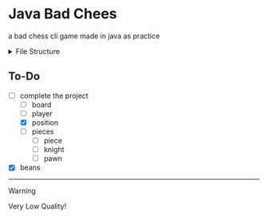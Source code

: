 # Java Bad Chees
a bad chess cli game made in java as practice

<details>

<summary>File Structure</summary>

```mermaid
graph TD;
    main-->board;
    main-->player;
    main-->position;
    main-->piece;
    piece-->knight;
    piece-->pawn;
```

</details>

## To-Do

- [ ] complete the project
    - [ ] board
    - [ ] player
    - [x] position
    - [ ] pieces
        - [ ] piece 
        - [ ] knight
        - [ ] pawn
- [x] beans
___

> [!WARNING]
> Very Low Quality!
